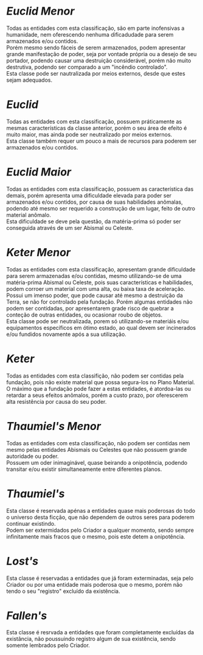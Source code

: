 # _Euclid Menor_
Todas as entidades com esta classificação, são em parte inofensivas a humanidade, nem oferescendo nenhuma dificadudade para serem armazenados e/ou contidos.  
Porém mesmo sendo fáceis de serem armazenados, podem apresentar grande manifestação de poder, seja por vontade própria ou a desejo de seu portador, podendo causar uma destruição considerável, porém não muito destrutiva, podendo ser comparado a um "incêndio controlado".  
Esta classe pode ser nautralizada por meios externos, desde que estes sejam adequados.
  
# _Euclid_
Todas as entidades com esta classificação, possuem práticamente as mesmas características da classe anterior, porém o seu área de efeito é muito maior, mas ainda pode ser neutralizado por meios externos.  
Esta classe também requer um pouco a mais de recursos para poderem ser armazenados e/ou contidos.
  
# _Euclid Maior_
Todas as entidades com esta classificação, possuem as característica das demais, porém apresenta uma dificuldade elevada para poder ser armazenados e/ou contidos, por causa de suas habilidades anômalas, podendo até mesmo ser requerido a construção de um lugar, feito de outro material anômalo.  
Esta dificuldade se deve pela questão, da matéria-prima só poder ser conseguida através de um ser Abismal ou Celeste.
  
# _Keter Menor_
Todas as entidades com esta classificação, apresentam grande dificuldade para serem armazenadas e/ou contidas, mesmo utilizando-se de uma matéria-prima Abismal ou Celeste, pois suas características e habilidades, podem corroer um material com uma alta, ou baixa taxa de aceleração.  
Possui um imenso poder, que pode causar até mesmo a destruição da Terra, se não for controlado pela fundação. Porém algumas entidades não podem ser contidadas, por apresentarem grade risco de quebrar a conteção de outras entidades, ou ocasionar roubo de objetos.  
Esta classe pode ser neutralizada, porem só utilizando-se materiáis e/ou equipamentos específicos em ótimo estado, ao qual devem ser incinerados e/ou fundidos novamente após a sua utilização.
  
# _Keter_
Todas as entidades com esta classifição, não podem ser contidas pela fundação, pois não existe material que possa segura-los no Plano Material.  
O máximo que a fundação pode fazer a estas entidades, é atordoa-las ou retardar a seus efeitos anômalos, porém a custo prazo, por oferescerem alta resistência por causa do seu poder.
  
# _Thaumiel's Menor_
Todas as entidades com esta classificação, não podem ser contidas nem mesmo pelas entidades Abismais ou Celestes que não possuem grande autoridade ou poder.  
Possuem um oder inimaginável, quase beirando a onipotência, podendo transitar e/ou existir simultaneamente entre diferentes planos.
  
# _Thaumiel's_
Esta classe é reservada apénas a entidades quase mais poderosas do todo o universo desta ficção, que não dependem de outros seres para poderem continuar existindo.  
Podem ser extermidados pelo Criador a qualquer momento, sendo sempre infinitamente mais fracos que o mesmo, pois este detem a onipotência.
  
# _Lost's_
Esta classe é reservadas a entidades que já foram exterminadas, seja pelo Criador ou por uma entidade mais poderosa que o mesmo, porém não tendo o seu "registro" excluído da existência.
  
# _Fallen's_
Esta classe é resrvada a entidades que foram completamente excluídas da existância, não poussuindo registro algum de sua existência, sendo somente lembrados pelo Criador.
